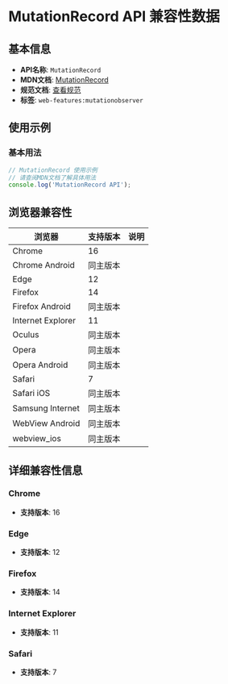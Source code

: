 # MutationRecord API 兼容性数据

## 基本信息

- **API名称**: `MutationRecord`
- **MDN文档**: [MutationRecord](https://developer.mozilla.org/docs/Web/API/MutationRecord)
- **规范文档**: [查看规范](https://dom.spec.whatwg.org/#interface-mutationrecord)
- **标签**: `web-features:mutationobserver`

## 使用示例

### 基本用法

```javascript
// MutationRecord 使用示例
// 请查阅MDN文档了解具体用法
console.log('MutationRecord API');
```

## 浏览器兼容性

| 浏览器 | 支持版本 | 说明 |
|--------|----------|------|
| Chrome | 16 |  |
| Chrome Android | 同主版本 |  |
| Edge | 12 |  |
| Firefox | 14 |  |
| Firefox Android | 同主版本 |  |
| Internet Explorer | 11 |  |
| Oculus | 同主版本 |  |
| Opera | 同主版本 |  |
| Opera Android | 同主版本 |  |
| Safari | 7 |  |
| Safari iOS | 同主版本 |  |
| Samsung Internet | 同主版本 |  |
| WebView Android | 同主版本 |  |
| webview_ios | 同主版本 |  |

## 详细兼容性信息

### Chrome

- **支持版本**: 16

### Edge

- **支持版本**: 12

### Firefox

- **支持版本**: 14

### Internet Explorer

- **支持版本**: 11

### Safari

- **支持版本**: 7

